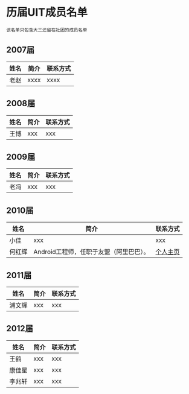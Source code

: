 # 历届UIT成员名单

`该名单只包含大三还留在社团的成员名单`

## 2007届

|   姓名   |   简介    |   联系方式   |
|----------|-----------|--------------|
|   老赵   |  xxxx   |   xxxx        |


## 2008届

|   姓名   |   简介    |   联系方式   |
|----------|-----------|--------------|
|   王博   |   xxx   |    xxx       |


## 2009届

|   姓名   |   简介    |   联系方式   |
|----------|-----------|--------------|
|   老冯   |   xxx   |    xxx       |


## 2010届

|   姓名   |   简介    |   联系方式   |
|----------|-----------|--------------|
|   小佳   |   xxx   |    xxx       |
|   何红辉   |   Android工程师，任职于友盟（阿里巴巴）。   |    [个人主页](https://github.com/bboyfeiyu)      |


## 2011届

|   姓名   |   简介    |   联系方式   |
|----------|-----------|--------------|
|   浦文辉   |   xxx   |    xxx       |



## 2012届

|   姓名   |   简介    |   联系方式   |
|----------|-----------|--------------|
|   王鹤   |   xxx   |    xxx       |
|   康佳星   |   xxx   |    xxx       |
|   李兆轩   |   xxx   |    xxx       |


